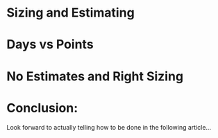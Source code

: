# Sizing and Estimating
# Days vs Points
# No Estimates and Right Sizing

# Conclusion:
Look forward to actually telling how to be done in the following article...